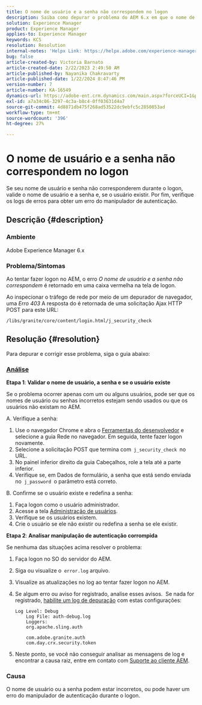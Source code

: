 ```yaml
---
title: O nome de usuário e a senha não correspondem no logon
description: Saiba como depurar o problema do AEM 6.x em que o nome de usuário e a senha não correspondem no logon. Valide o nome de usuário, a senha e verifique os logs de erros.
solution: Experience Manager
product: Experience Manager
applies-to: Experience Manager
keywords: KCS
resolution: Resolution
internal-notes: 'Helpx Link: https://helpx.adobe.com/experience-manager/kb/user-name-and-password-do-not-match-on-login.html'
bug: false
article-created-by: Victoria Barnato
article-created-date: 2/22/2023 2:49:50 AM
article-published-by: Nayanika Chakravarty
article-published-date: 1/22/2024 8:47:46 PM
version-number: 7
article-number: KA-16549
dynamics-url: https://adobe-ent.crm.dynamics.com/main.aspx?forceUCI=1&pagetype=entityrecord&etn=knowledgearticle&id=e998cd92-5bb2-ed11-83fe-6045bd0067ea
exl-id: a7a34c06-3297-4c3a-b8c4-0ff03631d4a7
source-git-commit: 4d8871db475f268ad53522dc9ebfc5c2850853ad
workflow-type: tm+mt
source-wordcount: '396'
ht-degree: 27%

---
```


# O nome de usuário e a senha não correspondem no logon


Se seu nome de usuário e senha não corresponderem durante o logon, valide o nome de usuário e a senha e, se o usuário existir. Por fim, verifique os logs de erros para obter um erro do manipulador de autenticação.

## Descrição {#description}


### Ambiente

Adobe Experience Manager 6.x

### Problema/Sintomas

Ao tentar fazer logon no AEM, o erro *O nome de usuário e a senha não correspondem* é retornado em uma caixa vermelha na tela de logon.

Ao inspecionar o tráfego de rede por meio de um depurador de navegador, uma *Erro 403* A resposta do é retornada de uma solicitação Ajax HTTP POST para este URL:

`/libs/granite/core/content/login.html/j_security_check`


## Resolução {#resolution}


Para depurar e corrigir esse problema, siga o guia abaixo:

### <u><b>Análise</b></u>

<b>Etapa 1</b>: <b>Validar o nome de usuário, a senha e se o usuário existe</b>

Se o problema ocorrer apenas com um ou alguns usuários, pode ser que os nomes de usuário ou senhas incorretos estejam sendo usados ou que os usuários não existam no AEM.

A. Verifique a senha:

1. Use o navegador Chrome e abra o [Ferramentas do desenvolvedor](https://developer.chrome.com/devtools) e selecione a guia Rede no navegador. Em seguida, tente fazer logon novamente.
2. Selecione a solicitação POST que termina com` j_security_check `no URL.
3. No painel inferior direito da guia Cabeçalhos, role a tela até a parte inferior.
4. Verifique se, em Dados de formulário, a senha que está sendo enviada no` j_password `o parâmetro está correto.


B. Confirme se o usuário existe e redefina a senha:

1. Faça logon como o usuário administrador.
2. Acesse a tela [Administração de usuários](https://experienceleague.adobe.com/docs/experience-manager-65/administering/home.html?lang=en&amp;amp;topic=/experience-manager/6-5/sites/administering/morehelp/security.ug.js).
3. Verifique se os usuários existem.
4. Crie o usuário se ele não existir ou redefina a senha se ele existir.


<b>Etapa 2</b>: <b>Analisar manipulação de autenticação corrompida</b>

Se nenhuma das situações acima resolver o problema:

1. Faça logon no SO do servidor do AEM.
2. Siga ou visualize o` error.log` arquivo.
3. Visualize as atualizações no log ao tentar fazer logon no AEM.
4. Se algum erro ou aviso for registrado, analise esses avisos.  Se nada for registrado, [habilite um log de depuração](https://experienceleague.adobe.com/docs/experience-manager-65/deploying/configuring/configure-logging.html) com estas configurações:


   ```
   Log Level: Debug
       Log File: auth-debug.log
       Loggers:
       org.apache.sling.auth
   
       com.adobe.granite.auth
       com.day.crx.security.token
   ```


5. Neste ponto, se você não conseguir analisar as mensagens de log e encontrar a causa raiz, entre em contato com [Suporte ao cliente AEM](https://experienceleague.adobe.com/?support-solution=Experience+Manager&amp;lang=pt-BR#support).


### <b>Causa</b>

O nome de usuário ou a senha podem estar incorretos, ou pode haver um erro do manipulador de autenticação durante o logon.
